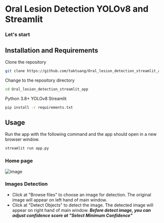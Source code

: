 # Oral Lesion Detection YOLOv8 and Streamlit

### Let's start

## Installation and Requirements
Clone the repository
```bash
git clone https://github.com/taktuang/Oral_lesion_detection_streamlit_app.git
```

Change to the repository directory
```bash
cd Oral_lesion_detection_streamlit_app
```

Python 3.8+ YOLOv8 Streamlit
```bash
pip install -r requirements.txt
```

## Usage
Run the app with the following command and the app should open in a new browser window.
```bash
streamlit run app.py
```
### Home page
![image](https://github.com/taktuang/Oral_lesion_detection_streamlit_app/assets/61873634/7d61920b-92a6-40ea-9cbf-290e9c9d1432)

### Images Detection
- Click at "Browse files" to choose an image for detection. The original image will appear on left hand of main window.
- Click at "Detect Objects" to detect the image. The detected image will appear on right hand of main window.
  ***Before detect image, you can adjust confidence score at "Select Minimum Confidence"***
